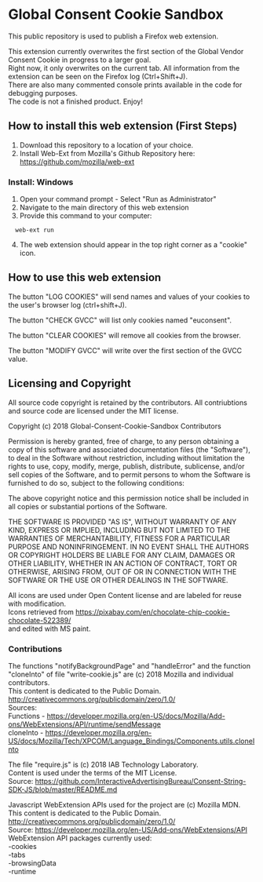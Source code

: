  # Global Consent Cookie Sandbox

 This public repository is used to publish a Firefox web extension.
 
 This extension currently overwrites the first section of the Global Vendor Consent Cookie in progress to a larger goal.<br />
 Right now, it only overwrites on the current tab. All information from the extension can be seen on the Firefox log (Ctrl+Shift+J).<br />
 There are also many commented console prints available in the code for debugging purposes.<br />
 The code is not a finished product. Enjoy!
 
 ## How to install this web extension (First Steps)
 
 1. Download this repository to a location of your choice.
 2. Install Web-Ext from Mozilla's Github Repository here: https://github.com/mozilla/web-ext
 
 ### Install: Windows
 
 1. Open your command prompt - Select "Run as Administrator"
 2. Navigate to the main directory of this web extension
 3. Provide this command to your computer:
 ```
   web-ext run
 ```
 4. The web extension should appear in the top right corner as a "cookie" icon.
 
  ## How to use this web extension
 
 The button "LOG COOKIES" will send names and values of your cookies to the user's browser log (ctrl+shift+J).
 
 The button "CHECK GVCC" will list only cookies named "euconsent".
 
 The button "CLEAR COOKIES" will remove all cookies from the browser.
 
 The button "MODIFY GVCC" will write over the first section of the GVCC value.
 
 ## Licensing and Copyright
 
 All source code copyright is retained by the contributors. All contriubtions and source code are licensed under the MIT license. 
 
 Copyright (c) 2018 Global-Consent-Cookie-Sandbox Contributors

 Permission is hereby granted, free of charge, to any person obtaining a copy of this software and associated documentation files (the "Software"), to deal in the Software without restriction, including without limitation the rights to use, copy, modify, merge, publish, distribute, sublicense, and/or sell copies of the Software, and to permit persons to whom the Software is furnished to do so, subject to the following conditions:

 The above copyright notice and this permission notice shall be included in all copies or substantial portions of the Software.

 THE SOFTWARE IS PROVIDED "AS IS", WITHOUT WARRANTY OF ANY KIND, EXPRESS OR IMPLIED, INCLUDING BUT NOT LIMITED TO THE WARRANTIES OF MERCHANTABILITY, FITNESS FOR A PARTICULAR PURPOSE AND NONINFRINGEMENT. IN NO EVENT SHALL THE AUTHORS OR COPYRIGHT HOLDERS BE LIABLE FOR ANY CLAIM, DAMAGES OR OTHER LIABILITY, WHETHER IN AN ACTION OF CONTRACT, TORT OR OTHERWISE, ARISING FROM, OUT OF OR IN CONNECTION WITH THE SOFTWARE OR THE USE OR OTHER DEALINGS IN THE SOFTWARE.
 
 All icons are used under Open Content license and are labeled for reuse with modification. <br />
 Icons retrieved from https://pixabay.com/en/chocolate-chip-cookie-chocolate-522389/ <br />
 and edited with MS paint.
 
 ### Contributions

 The functions "notifyBackgroundPage" and "handleError" and the function "cloneInto" of file "write-cookie.js" are (c) 2018 Mozilla and individual contributors.<br />
 This content is dedicated to the Public Domain. http://creativecommons.org/publicdomain/zero/1.0/<br />
 Sources: <br />
   Functions - https://developer.mozilla.org/en-US/docs/Mozilla/Add-ons/WebExtensions/API/runtime/sendMessage<br />
   cloneInto - https://developer.mozilla.org/en-US/docs/Mozilla/Tech/XPCOM/Language_Bindings/Components.utils.cloneInto
   
  The file "require.js" is (c) 2018 IAB Technology Laboratory.<br />
  Content is used under the terms of the MIT License.<br />
  Source: https://github.com/InteractiveAdvertisingBureau/Consent-String-SDK-JS/blob/master/README.md
  
 Javascript WebExtension APIs used for the project are (c) Mozilla MDN.<br />
 This content is dedicated to the Public Domain.  http://creativecommons.org/publicdomain/zero/1.0/<br />
 Source: https://developer.mozilla.org/en-US/Add-ons/WebExtensions/API<br />
 WebExtension API packages currently used:<br />
 -cookies<br />
 -tabs<br />
 -browsingData<br />
 -runtime
 

 
 

